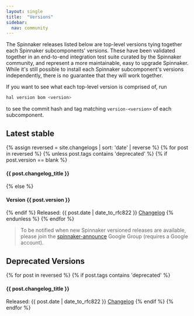 ```yaml
---
layout: single
title:  "Versions"
sidebar:
  nav: community
---
```


The Spinnaker releases listed below are top-level versions tying together each
Spinnaker subcomponents' versions. These have been validated together in an
end-to-end integration test suite curated by the Spinnaker community, and
represent a more maintainable, easy to upgrade Spinnaker. While
it's still possible to install each Spinnaker subcomponent's versions
independently, there is no guarantee that they will work together.

If you want to see what each top-level version is comprised of, run

```bash
hal version bom <version>
```

to see the commit hash and tag matching `version-<version>` of each
subcomponent.

## Latest stable
{% assign reversed = site.changelogs | sort: 'date' | reverse  %}
{% for post in reversed %}
  {% unless post.tags contains 'deprecated' %}
{% if post.version == blank %}
#### {{ post.changelog_title }}
{% else %}
#### Version {{ post.version }}
{% endif %}
Released: {{ post.date | date_to_rfc822 }}
<a href="{{ post.url }}">Changelog</a>
  {% endunless %}
{% endfor %}

> To be notified when new Spinnaker versioned releases are available, please join the
[spinnaker-announce](https://groups.google.com/forum/#!forum/spinnaker-announce) Google
Group (requires a Google account).

## Deprecated Versions
{% for post in reversed %}
  {% if post.tags contains 'deprecated' %}
#### {{ post.changelog_title }}
Released: {{ post.date | date_to_rfc822 }}
<a href="{{ post.url }}">Changelog</a>
  {% endif %}
{% endfor %}
